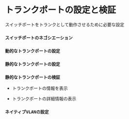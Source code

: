# トランクポートの設定と検証
スイッチポートをトランクとして動作させるために必要な設定

### `スイッチポートのネゴシエーション`

### `動的なトランクポートの設定`

### `静的なトランクポートの設定`

### `静的なトランクポートの検証`

- トランクポートの情報を表示

- トランクポートの詳細情報の表示

### `ネイティブVLANの設定`
